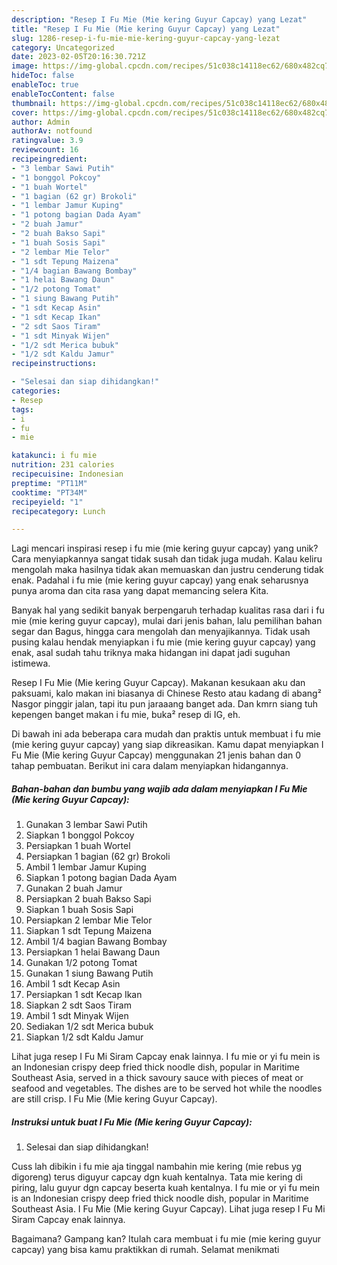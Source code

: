 ```yaml
---
description: "Resep I Fu Mie (Mie kering Guyur Capcay) yang Lezat"
title: "Resep I Fu Mie (Mie kering Guyur Capcay) yang Lezat"
slug: 1286-resep-i-fu-mie-mie-kering-guyur-capcay-yang-lezat
category: Uncategorized
date: 2023-02-05T20:16:30.721Z
image: https://img-global.cpcdn.com/recipes/51c038c14118ec62/680x482cq70/i-fu-mie-mie-kering-guyur-capcay-foto-resep-utama.jpg
hideToc: false
enableToc: true
enableTocContent: false
thumbnail: https://img-global.cpcdn.com/recipes/51c038c14118ec62/680x482cq70/i-fu-mie-mie-kering-guyur-capcay-foto-resep-utama.jpg
cover: https://img-global.cpcdn.com/recipes/51c038c14118ec62/680x482cq70/i-fu-mie-mie-kering-guyur-capcay-foto-resep-utama.jpg
author: Admin
authorAv: notfound
ratingvalue: 3.9
reviewcount: 16
recipeingredient:
- "3 lembar Sawi Putih"
- "1 bonggol Pokcoy"
- "1 buah Wortel"
- "1 bagian (62 gr) Brokoli"
- "1 lembar Jamur Kuping"
- "1 potong bagian Dada Ayam"
- "2 buah Jamur"
- "2 buah Bakso Sapi"
- "1 buah Sosis Sapi"
- "2 lembar Mie Telor"
- "1 sdt Tepung Maizena"
- "1/4 bagian Bawang Bombay"
- "1 helai Bawang Daun"
- "1/2 potong Tomat"
- "1 siung Bawang Putih"
- "1 sdt Kecap Asin"
- "1 sdt Kecap Ikan"
- "2 sdt Saos Tiram"
- "1 sdt Minyak Wijen"
- "1/2 sdt Merica bubuk"
- "1/2 sdt Kaldu Jamur"
recipeinstructions:

- "Selesai dan siap dihidangkan!"
categories:
- Resep
tags:
- i
- fu
- mie

katakunci: i fu mie 
nutrition: 231 calories
recipecuisine: Indonesian
preptime: "PT11M"
cooktime: "PT34M"
recipeyield: "1"
recipecategory: Lunch

---
```





Lagi mencari inspirasi resep i fu mie (mie kering guyur capcay) yang unik? Cara menyiapkannya sangat tidak susah dan tidak juga mudah. Kalau keliru mengolah maka hasilnya tidak akan memuaskan dan justru cenderung tidak enak. Padahal i fu mie (mie kering guyur capcay) yang enak seharusnya punya aroma dan cita rasa yang dapat memancing selera Kita.





Banyak hal yang sedikit banyak berpengaruh terhadap kualitas rasa dari i fu mie (mie kering guyur capcay), mulai dari jenis bahan, lalu pemilihan bahan segar dan Bagus, hingga cara mengolah dan menyajikannya. Tidak usah pusing kalau hendak menyiapkan i fu mie (mie kering guyur capcay) yang enak,      asal sudah tahu triknya maka hidangan ini dapat jadi suguhan istimewa.














Resep I Fu Mie (Mie kering Guyur Capcay). Makanan kesukaan aku dan paksuami, kalo makan ini biasanya di Chinese Resto atau kadang di abang² Nasgor pinggir jalan, tapi itu pun jaraaang banget ada. Dan kmrn siang tuh kepengen banget makan i fu mie, buka² resep di IG, eh.






Di bawah ini ada beberapa cara mudah dan praktis untuk membuat i fu mie (mie kering guyur capcay) yang siap dikreasikan. Kamu dapat menyiapkan I Fu Mie (Mie kering Guyur Capcay) menggunakan 21 jenis bahan dan 0 tahap pembuatan. Berikut ini cara dalam menyiapkan hidangannya.

<!--inarticleads1-->

##### Bahan-bahan dan bumbu yang wajib ada dalam menyiapkan I Fu Mie (Mie kering Guyur Capcay):

1. Gunakan 3 lembar Sawi Putih
1. Siapkan 1 bonggol Pokcoy
1. Persiapkan 1 buah Wortel
1. Persiapkan 1 bagian (62 gr) Brokoli
1. Ambil 1 lembar Jamur Kuping
1. Siapkan 1 potong bagian Dada Ayam
1. Gunakan 2 buah Jamur
1. Persiapkan 2 buah Bakso Sapi
1. Siapkan 1 buah Sosis Sapi
1. Persiapkan 2 lembar Mie Telor
1. Siapkan 1 sdt Tepung Maizena
1. Ambil 1/4 bagian Bawang Bombay
1. Persiapkan 1 helai Bawang Daun
1. Gunakan 1/2 potong Tomat
1. Gunakan 1 siung Bawang Putih
1. Ambil 1 sdt Kecap Asin
1. Persiapkan 1 sdt Kecap Ikan
1. Siapkan 2 sdt Saos Tiram
1. Ambil 1 sdt Minyak Wijen
1. Sediakan 1/2 sdt Merica bubuk
1. Siapkan 1/2 sdt Kaldu Jamur


Lihat juga resep I Fu Mi Siram Capcay enak lainnya. I fu mie or yi fu mein is an Indonesian crispy deep fried thick noodle dish, popular in Maritime Southeast Asia, served in a thick savoury sauce with pieces of meat or seafood and vegetables. The dishes are to be served hot while the noodles are still crisp. I Fu Mie (Mie kering Guyur Capcay). 

<!--inarticleads2-->

##### Instruksi untuk buat I Fu Mie (Mie kering Guyur Capcay):


1. Selesai dan siap dihidangkan!

Cuss lah dibikin i fu mie aja tinggal nambahin mie kering (mie rebus yg digoreng) terus diguyur capcay dgn kuah kentalnya. Tata mie kering di piring, lalu guyur dgn capcay beserta kuah kentalnya. I fu mie or yi fu mein is an Indonesian crispy deep fried thick noodle dish, popular in Maritime Southeast Asia. I Fu Mie (Mie kering Guyur Capcay). Lihat juga resep I Fu Mi Siram Capcay enak lainnya. 

Bagaimana? Gampang kan? Itulah cara membuat i fu mie (mie kering guyur capcay) yang bisa kamu praktikkan di rumah. Selamat menikmati
